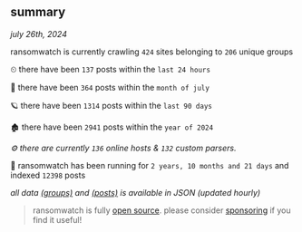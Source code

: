 
## summary
_july 26th, 2024_

ransomwatch is currently crawling `424` sites belonging to `206` unique groups

⏲ there have been `137` posts within the `last 24 hours`

🦈 there have been `364` posts within the `month of july`

🪐 there have been `1314` posts within the `last 90 days`

🏚 there have been `2941` posts within the `year of 2024`

_⚙️ there are currently `136` online hosts & `132` custom parsers._

🦕 ransomwatch has been running for `2 years, 10 months and 21 days` and indexed `12398` posts

_all data  [(groups)](http://ransomwhat.telemetry.ltd/groups) and [(posts)](http://ransomwhat.telemetry.ltd/posts) is available in JSON (updated hourly)_

> ransomwatch is fully [open source](https://github.com/joshhighet/ransomwatch#ransomwatch--). please consider [sponsoring](https://github.com/sponsors/joshhighet) if you find it useful!
